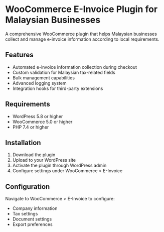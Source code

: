 # WooCommerce E-Invoice Plugin for Malaysian Businesses

A comprehensive WooCommerce plugin that helps Malaysian businesses collect and manage e-invoice information according to local requirements.

## Features
- Automated e-invoice information collection during checkout
- Custom validation for Malaysian tax-related fields
- Bulk management capabilities
- Advanced logging system
- Integration hooks for third-party extensions

## Requirements
- WordPress 5.8 or higher
- WooCommerce 5.0 or higher
- PHP 7.4 or higher

## Installation
1. Download the plugin
2. Upload to your WordPress site
3. Activate the plugin through WordPress admin
4. Configure settings under WooCommerce > E-Invoice

## Configuration
Navigate to WooCommerce > E-Invoice to configure:
- Company information
- Tax settings
- Document settings
- Export preferences

